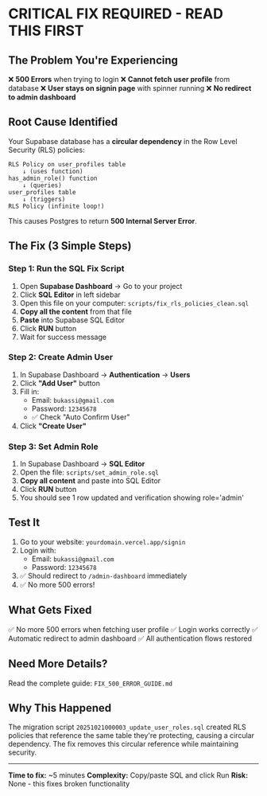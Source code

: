 # CRITICAL FIX REQUIRED - READ THIS FIRST

## The Problem You're Experiencing

❌ **500 Errors** when trying to login
❌ **Cannot fetch user profile** from database
❌ **User stays on signin page** with spinner running
❌ **No redirect to admin dashboard**

## Root Cause Identified

Your Supabase database has a **circular dependency** in the Row Level Security (RLS) policies:

```
RLS Policy on user_profiles table
    ↓ (uses function)
has_admin_role() function
    ↓ (queries)
user_profiles table
    ↓ (triggers)
RLS Policy (infinite loop!)
```

This causes Postgres to return **500 Internal Server Error**.

## The Fix (3 Simple Steps)

### Step 1: Run the SQL Fix Script

1. Open **Supabase Dashboard** → Go to your project
2. Click **SQL Editor** in left sidebar
3. Open this file on your computer: `scripts/fix_rls_policies_clean.sql`
4. **Copy all the content** from that file
5. **Paste** into Supabase SQL Editor
6. Click **RUN** button
7. Wait for success message

### Step 2: Create Admin User

1. In Supabase Dashboard → **Authentication** → **Users**
2. Click **"Add User"** button
3. Fill in:
   - Email: `bukassi@gmail.com`
   - Password: `12345678`
   - ✅ Check "Auto Confirm User"
4. Click **"Create User"**

### Step 3: Set Admin Role

1. In Supabase Dashboard → **SQL Editor**
2. Open the file: `scripts/set_admin_role.sql`
3. **Copy all content** and paste into SQL Editor
4. Click **RUN** button
5. You should see 1 row updated and verification showing role='admin'

## Test It

1. Go to your website: `yourdomain.vercel.app/signin`
2. Login with:
   - Email: `bukassi@gmail.com`
   - Password: `12345678`
3. ✅ Should redirect to `/admin-dashboard` immediately
4. ✅ No more 500 errors!

## What Gets Fixed

✅ No more 500 errors when fetching user profile
✅ Login works correctly
✅ Automatic redirect to admin dashboard
✅ All authentication flows restored

## Need More Details?

Read the complete guide: `FIX_500_ERROR_GUIDE.md`

## Why This Happened

The migration script `20251021000003_update_user_roles.sql` created RLS policies that reference the same table they're protecting, causing a circular dependency. The fix removes this circular reference while maintaining security.

---

**Time to fix:** ~5 minutes
**Complexity:** Copy/paste SQL and click Run
**Risk:** None - this fixes broken functionality
